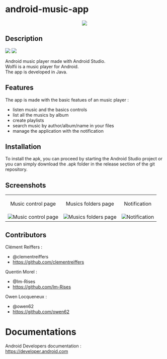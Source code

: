 # android-music-app

<p align="center">
<img src="README_files/logoWolfii.png" >
</p>

## Description

<p>
<img src="https://img.shields.io/badge/Android-3DDC84?style=for-the-badge&logo=android&logoColor=white">
<img src="https://img.shields.io/badge/Java-ED8B00?style=for-the-badge&logo=java&logoColor=white">
</p>

Android music player made with Android Studio.  
Wolfii is a music player for Android.  
The app is developed in Java.

## Features

The app is made with the basic featues of an music player :  

- listen music and the basics controls
- list all the musics by album
- create playlists
- search music by author/album/name in your files
- manage the application with the notification

## Installation

To install the apk, you can proceed by starting the Android Studio project or you can simply download the .apk folder in the release section of the git repository.

## Screenshots

<table>
  <tbody><tr>
    <td><p align="center">Music control page</p></td>
    <td><p align="center">Musics folders page</p></td>
    <td><p align="center">Notification</p></td>
  </tr>
  <tr>
    <td><img src="https://user-images.githubusercontent.com/59691442/166655368-58cbbcfb-8f48-4405-abb5-6f9076581202.png" alt="Music control page"></td>
    <td><img src="https://user-images.githubusercontent.com/59691442/166655379-3d74c0be-10de-47fb-ab2b-11110dce4981.png" alt="Musics folders page"></td>    
    <td><img src="https://user-images.githubusercontent.com/59691442/166655356-bcbc8d7c-1d86-4578-a704-71d7cc7e6c4f.png" alt="Notification"></td>
  </tr>
  </tbody>
</table>

## Contributors

Clément Reiffers :  
- @clementreiffers  
- <https://github.com/clementreiffers>

Quentin Morel :  
- @Im-Rises
- <https://github.com/Im-Rises>

Owen Locqueneux :  
- @owen62  
- <https://github.com/owen62>

# Documentations

Android Developers documentation :  
<https://developer.android.com>
